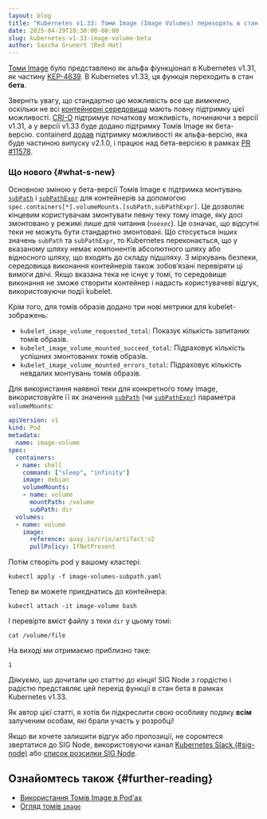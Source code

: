 ```yaml
---
layout: blog
title: "Kubernetes v1.33: Томи Image (Image Volumes) переходять в стан бета!"
date: 2025-04-29T10:30:00-08:00
slug: kubernetes-v1-33-image-volume-beta
author: Sascha Grunert (Red Hat)
---
```


[Томи Image](/blog/2024/08/16/kubernetes-1-31-image-volume-source) було представлено як альфа фіункціонал в Kubernetes v1.31, як частину [KEP-4639](https://github.com/kubernetes/enhancements/issues/4639). В Kubernetes v1.33, ця функція переходить в стан **бета**.

Зверніть увагу, що стандартно цю можливість все ще _вимкнено_, оскільки не всі [контейнерні середовища](/docs/setup/production-environment/container-runtimes) мають повну підтримку цієї можливості. [CRI-O](https://cri-o.io) підтримує початкову можливість, починаючи з версії v1.31, а у версії v1.33 буде додано підтримку Томів Image як бета-версію. containerd [додав](https://github.com/containerd/containerd/pull/10579) підтримку можливості як альфа-версію, яка буде частиною випуску v2.1.0, і працює над бета-версією в рамках [PR #11578](https://github.com/containerd/containerd/pull/11578).

### Що нового {#what-s-new}

Основною зміною у бета-версії Томів Image є підтримка монтувань [`subPath`](/docs/concepts/storage/volumes/#using-subpath) і [`subPathExpr`](/docs/concepts/storage/volumes/#using-subpath-expanded-environment) для контейнерів за допомогою `spec.containers[*].volumeMounts.[subPath,subPathExpr]`. Це дозволяє кінцевим користувачам змонтувати певну теку тому image, яку досі змонтовано у режимі лише для читання (`noexec`). Це означає, що відсутні теки не можуть бути стандартно змонтовані. Що стосується інших значень `subPath` та `subPathExpr`, то Kubernetes переконається, що у вказаному шляху немає компонентів абсолютного шляху або відносного шляху, що входять до складу підшляху. З міркувань безпеки, середовища виконання контейнерів також зобовʼязані перевіряти ці вимоги двічі. Якщо вказана тека не існує у томі, то середовище виконання не зможе створити контейнер і надасть користувачеві відгук, використовуючи події kubelet.

Крім того, для томів образів додано три нові метрики для kubelet-зображень:

- `kubelet_image_volume_requested_total`: Показує кількість запитаних томів образів.
- `kubelet_image_volume_mounted_succeed_total`: Підраховує кількість успішних змонтованих томів образів.
- `kubelet_image_volume_mounted_errors_total`: Підраховує кількість невдалих монтувань томів образів.

Для використання наявної теки для конкретного тому image, використовуйте її як значення [`subPath`](/docs/concepts/storage/volumes/#using-subpath) (чи [`subPathExpr`](/docs/concepts/storage/volumes/#using-subpath-expanded-environment)) параметра `volumeMounts`:

```yaml
apiVersion: v1
kind: Pod
metadata:
  name: image-volume
spec:
  containers:
  - name: shell
    command: ["sleep", "infinity"]
    image: debian
    volumeMounts:
    - name: volume
      mountPath: /volume
      subPath: dir
  volumes:
  - name: volume
    image:
      reference: quay.io/crio/artifact:v2
      pullPolicy: IfNotPresent
```

Потім створіть pod у вашому кластері:

```shell
kubectl apply -f image-volumes-subpath.yaml
```

Тепер ви можете приєднатись до контейнера:

```shell
kubectl attach -it image-volume bash
```

І перевірте вміст файлу з теки `dir` у цьому томі:

```shell
cat /volume/file
```

На виході ми отримаємо приблизно таке:

```none
1
```

Дякуємо, що дочитали цю статтю до кінця! SIG Node з гордістю і радістю представляє цей перехід функції в стан бета в рамках Kubernetes v1.33.

Як автор цієї статті, я хотів би підкреслити свою особливу подяку **всім** залученим особам, які брали участь у розробці!

Якщо ви хочете залишити відгук або пропозиції, не соромтеся звертатися до SIG Node, використовуючи канал [Kubernetes Slack (#sig-node)](https://kubernetes.slack.com/messages/sig-node) або [список розсилки SIG Node](https://groups.google.com/g/kubernetes-sig-node).

## Ознайомтесь також {#further-reading}

- [Використання Томів Image в Podʼах](/docs/tasks/configure-pod-container/image-volumes)
- [Огляд томів `image`](/docs/concepts/storage/volumes/#image)
